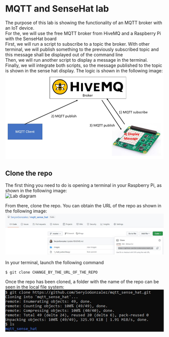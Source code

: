 # MQTT and SenseHat lab

The purpose of this lab is showing the functionality of an MQTT broker with an IoT device. <br/>
For the, we will use the free MQTT broker from HiveMQ and a Raspberry Pi with the SenseHat board<br/>
First, we will run a script to subscribe to a topic the broker. With other terminal, we will publish something to the previously subscribed topic and this message shall be displayed out of the command line <br/>
Then, we will run another script to display a message in the terminal.<br/>
Finally, we will integrate both scripts, so the message published to the topic is shown in the sense hat display. The logic is shown in the following image:<br/>
![Lab diagram](images/MQTT_1.jpg "Header Image")

## Clone the repo
The first thing you need to do is opening a terminal in your Raspberry Pi, as shown in the following image:<br/>
![Lab diagram](images/MQTT_2.png "Header Image")

From there, clone the repo. You can obtain the URL of the repo as shown in the following image:<br/>
![Lab diagram](images/MQTT_3.jpg "Header Image")

In your terminal, launch the following command
```
$ git clone CHANGE_BY_THE_URL_OF_THE_REPO
```
Once the repo has been cloned, a folder with the name of the repo can be seen in the local file system:<br/>
![Lab diagram](images/MQTT_4.jpg "Header Image")
